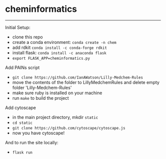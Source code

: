 # cheminformatics

-------------------

Initial Setup:

- clone this repo
- create a conda environment: `conda create -n chem`
- add rdkit `conda install -c conda-forge rdkit`
- install flask: `conda install -c anaconda flask`
- `export FLASK_APP=cheminformatics.py`

Add PAINs script
- `git clone https://github.com/IanAWatson/Lilly-Medchem-Rules`
- move the contents of the folder to LillyMedchemRules and delete empty folder 'Lilly-Medchem-Rules'
- make sure ruby is installed on your machine
- run `make` to build the project

Add cytoscape
- in the main project directory, mkdir `static` 
- `cd static`
- `git clone https://github.com/cytoscape/cytoscape.js`
- now you have cytoscape!

And to run the site locally:
- `flask run`